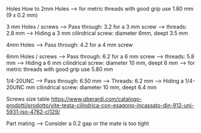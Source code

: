 Holes How to
2mm Holes
--> for metric threads with good grip use 1.80 mm (9 x 0.2 mm)

3 mm Holes / screws
--> Pass through: 3.2 for a 3 mm screw
--> threads: 2.8 mm
--> Hiding a 3 mm cilindrical screw: diameter 6mm, deept 3.5 mm

4mm Holes
--> Pass through: 4.2 for a 4 mm screw

6mm Holes / screws
--> Pass through: 6.2 for a 6 mm screw
--> threads: 5.8 mm
--> Hiding a 6 mm cilindrical screw: diameter 10 mm, deept 6 mm
--> for metric threads with good grip use 5.80 mm


1/4-20UNC
--> Pass through: 6.50 mm
--> Threads: 6.2 mm
--> Hiding a 1/4-20UNC mm cilindrical screw: diameter 10 mm, deept 6.4 mm


Screws size table
https://www.gberardi.com/catalogo-prodotti/prodotto/vite-testa-cilindrica-con-esagono-incassato-din-912-uni-5931-iso-4762-cl129/




Part mating
--> Consider a 0.2 gap or the mate is too tight




